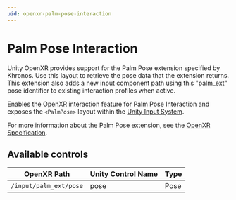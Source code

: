 ```yaml
---
uid: openxr-palm-pose-interaction
---
```

# Palm Pose Interaction

Unity OpenXR provides support for the Palm Pose extension specified by Khronos. Use this layout to retrieve the pose data that the extension returns. This extension also adds a new input component path using this "palm_ext" pose identifier to existing interaction profiles when active.

Enables the OpenXR interaction feature for Palm Pose Interaction and exposes the `<PalmPose>` layout within the [Unity Input System](https://docs.unity3d.com/Packages/com.unity.inputsystem@1.0/manual/).

For more information about the Palm Pose extension, see the [OpenXR Specification](hhttps://registry.khronos.org/OpenXR/specs/1.0/html/xrspec.html#XR_EXT_palm_pose).

## Available controls

| OpenXR Path | Unity Control Name | Type |
|----|----|----|
| `/input/palm_ext/pose` | pose | Pose |
